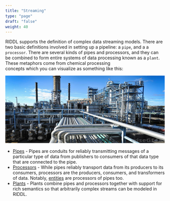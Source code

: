 ```yaml
---
title: "Streaming"
type: "page"
draft: "false"
weight: 40
---
```


RIDDL supports the definition of complex data streaming models. There are two basic definitions
involved in setting up a pipeline:
a `pipe`, and a a `processor`. There are several kinds of pipes and processors, and they can be
combined to form entire systems of data processing known as a `plant`. These metaphors come from
chemical processing  
concepts which you can visualize as something like this:

![Visualization Of Pipeline](chemical-plant.jpg)

* [Pipes](pipe) - Pipes are conduits for reliably transmitting messages of a 
  particular type of data from publishers to consumers of that data type 
  that are connected to the pipe.
* [Processors](processor) - While pipes reliably transport data from its 
  producers to its consumers, processors are the producers, consumers, and 
  transformers of data. Notably, [entities](../context/entity) are 
  processors of pipes too.
* [Plants](plant) - Plants combine pipes and processors together with 
  support for rich semantics so that arbitrarily complex streams can be 
  modeled in RIDDL.

